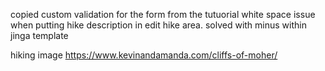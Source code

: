 copied custom validation for the form from the tutuorial
white space issue when putting hike description in edit hike area. solved with minus within jinga template

hiking image https://www.kevinandamanda.com/cliffs-of-moher/
